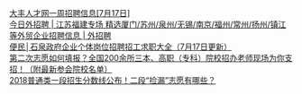   
[大丰人才网一周招聘信息[7月17日]](http://www.dianyue.me/archives/289/dllc6ggpxwft466c/)  
[今日外招聘 | 江苏福建专场 精选厦门/苏州/泉州/无锡/南京/福州/常州/扬州/镇江等外贸企业招聘信息 | 外招聘](http://www.dianyue.me/archives/688/amzd5ntss5rgrfcs/)  
[便民│石泉政府企业个体岗位招聘招工求职大全（7月17日更新）](http://www.dianyue.me/archives/410/k5eh7q0ow7e63ia1/)  
[第二次志愿如何填报？全国200余所三本、高职（专科）院校招办老师现场为你支招！（附最新参会院校名单）](http://www.dianyue.me/archives/648/gfs6kjzhjacph8mf/)  
[2018普通类一段招生分数线公布！二段“捡漏”志愿有哪些？](http://www.dianyue.me/archives/222/4ktr58xiptpb3mxq/)
